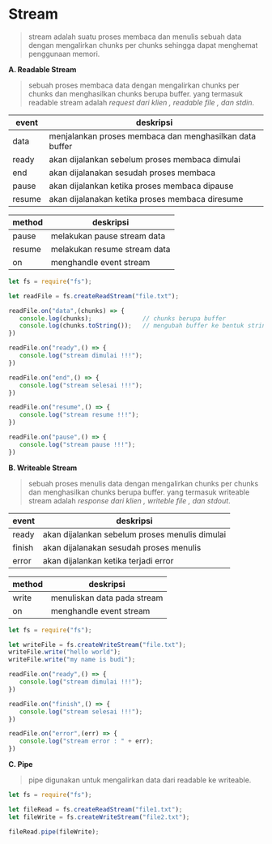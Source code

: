 # Stream 

> stream adalah suatu proses membaca dan menulis sebuah data dengan mengalirkan chunks per chunks sehingga dapat menghemat penggunaan memori.

**A. Readable Stream**

> sebuah proses membaca data dengan mengalirkan chunks per chunks dan menghasilkan chunks berupa buffer.
> yang termasuk readable stream adalah *request dari klien , readable file , dan stdin*.

|event|deskripsi|
|----|-----|
|data|menjalankan proses membaca dan menghasilkan data buffer|
|ready|akan dijalankan sebelum proses membaca dimulai|
|end|akan dijalanakan sesudah proses membaca| 
|pause|akan dijalankan ketika proses membaca dipause|
|resume|akan dijalanakan ketika proses membaca diresume|

|method|deskripsi|
|----|-----|
|pause|melakukan pause stream data|
|resume|melakukan resume stream data|
|on|menghandle event stream|

 ```javascript
 let fs = require("fs");
 
 let readFile = fs.createReadStream("file.txt");
 
 readFile.on("data",(chunks) => {
    console.log(chunks);              // chunks berupa buffer
    console.log(chunks.toString());   // mengubah buffer ke bentuk string
 })
 
 readFile.on("ready",() => {
    console.log("stream dimulai !!!");
 })
 
 readFile.on("end",() => {
    console.log("stream selesai !!!");
 })
 
 readFile.on("resume",() => {
    console.log("stream resume !!!");
 })
 
 readFile.on("pause",() => {
    console.log("stream pause !!!");
 })
 ```

**B. Writeable Stream**

> sebuah proses menulis data dengan mengalirkan chunks per chunks dan menghasilkan chunks berupa buffer.
> yang termasuk writeable stream adalah *response dari klien , writeble file , dan stdout*.

|event|deskripsi|
|----|-----|
|ready|akan dijalankan sebelum proses menulis dimulai|
|finish|akan dijalanakan sesudah proses menulis| 
|error|akan dijalankan ketika terjadi error|


|method|deskripsi|
|----|-----|
|write|menuliskan data pada stream|
|on|menghandle event stream|

 ```javascript
 let fs = require("fs");
 
 let writeFile = fs.createWriteStream("file.txt");
 writeFile.write("hello world");
 writeFile.write("my name is budi");
 
 readFile.on("ready",() => {
    console.log("stream dimulai !!!");
 })
 
 readFile.on("finish",() => {
    console.log("stream selesai !!!");
 })
 
 readFile.on("error",(err) => {
    console.log("stream error : " + err);
 })
 ```
 
 **C. Pipe**
 
 >pipe digunakan untuk mengalirkan data dari readable ke writeable.

```javascript
let fs = require("fs");

let fileRead = fs.createReadStream("file1.txt");
let fileWrite = fs.createWriteStream("file2.txt");

fileRead.pipe(fileWrite);
```
